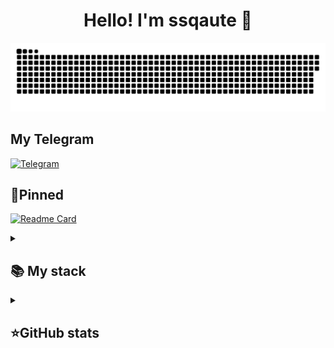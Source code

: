 
<h1 align="center">Hello! I'm ssqaute 👋</h1>

<p align="center">
 <img width="600" src="ssqaute-snake.svg" alt="snake"/>
</p>

## My Telegram
[![Telegram](https://img.shields.io/badge/-Telegram-2CA5E0?style=flat&logo=telegram&logoColor=white)](https://ssqautee.t.me)

## 📌Pinned
[![Readme Card](https://github-readme-stats.vercel.app/api/pin/?username=ssqaute&repo=ssqaute.github.io&theme=dracula&bg_color=00000000&)](https://github.com/ssqaute/ssqaute.github.io)


<details align="left">
  <summary><h2><b>📚 My stack</b></h2></summary>
  <p>
    <h3>Langs</h3>
    <img src="https://skillicons.dev/icons?i=py,html,cpp&perline=7" />
    <h3>Frameworks / Tools</h3>
    <img src="https://skillicons.dev/icons?i=unity,linux,git,github,gradle&perline=7" />
    <h3>Software</h3>
    <img src="https://skillicons.dev/icons?i=visualstudio,gcp&perline=7" />
    <h3>System</h3>
    <img src="https://skillicons.dev/icons?i=arch-dark,windows&perline=7" />
    <br>
  </p>
</details>


<details align="left">
  <summary><h2><b>⭐GitHub stats</b></h2></summary>
  <p>
   <img src="https://github-readme-stats.vercel.app/api/top-langs/?username=Parad1st&theme=dracula&layout=compact&hide_border=true&bg_color=00000000" />
   <br>
   <img src="https://github-readme-stats.vercel.app/api?username=Parad1st&count_private=true&show_icons=true&theme=dracula&hide_border=true&bg_color=00000000" />
    <br>
   <img src="https://metrics.lecoq.io/Parad1st" />
  </p>
</details>
